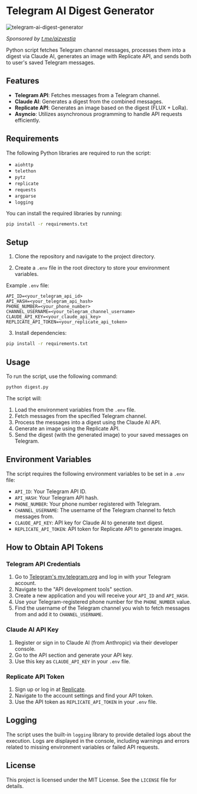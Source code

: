 
# Telegram AI Digest Generator

![telegram-ai-digest-generator](https://github.com/user-attachments/assets/f35701c3-55de-4f5d-b287-8012b901a2eb)

_Sponsored by [t.me/aizvestia](https://t.me/aizvestia)_

Python script fetches Telegram channel messages, processes them into a digest via Claude AI, generates an image with Replicate API, and sends both to user's saved Telegram messages.

## Features

- **Telegram API**: Fetches messages from a Telegram channel.
- **Claude AI**: Generates a digest from the combined messages.
- **Replicate API**: Generates an image based on the digest (FLUX + LoRa).
- **Asyncio**: Utilizes asynchronous programming to handle API requests efficiently.

## Requirements

The following Python libraries are required to run the script:

- `aiohttp`
- `telethon`
- `pytz`
- `replicate`
- `requests`
- `argparse`
- `logging`

You can install the required libraries by running:

```bash
pip install -r requirements.txt
```

## Setup

1. Clone the repository and navigate to the project directory.

2. Create a `.env` file in the root directory to store your environment variables.

Example `.env` file:

```
API_ID=<your_telegram_api_id>
API_HASH=<your_telegram_api_hash>
PHONE_NUMBER=<your_phone_number>
CHANNEL_USERNAME=<your_telegram_channel_username>
CLAUDE_API_KEY=<your_claude_api_key>
REPLICATE_API_TOKEN=<your_replicate_api_token>
```

3. Install dependencies:

```bash
pip install -r requirements.txt
```

## Usage

To run the script, use the following command:

```bash
python digest.py
```

The script will:
1. Load the environment variables from the `.env` file.
2. Fetch messages from the specified Telegram channel.
3. Process the messages into a digest using the Claude AI API.
4. Generate an image using the Replicate API.
5. Send the digest (with the generated image) to your saved messages on Telegram.

## Environment Variables

The script requires the following environment variables to be set in a `.env` file:

- `API_ID`: Your Telegram API ID.
- `API_HASH`: Your Telegram API hash.
- `PHONE_NUMBER`: Your phone number registered with Telegram.
- `CHANNEL_USERNAME`: The username of the Telegram channel to fetch messages from.
- `CLAUDE_API_KEY`: API key for Claude AI to generate text digest.
- `REPLICATE_API_TOKEN`: API token for Replicate API to generate images.

## How to Obtain API Tokens

### Telegram API Credentials

1. Go to [Telegram's my.telegram.org](https://my.telegram.org/) and log in with your Telegram account.
2. Navigate to the "API development tools" section.
3. Create a new application and you will receive your `API_ID` and `API_HASH`.
4. Use your Telegram-registered phone number for the `PHONE_NUMBER` value.
5. Find the username of the Telegram channel you wish to fetch messages from and add it to `CHANNEL_USERNAME`.

### Claude AI API Key

1. Register or sign in to Claude AI (from Anthropic) via their developer console.
2. Go to the API section and generate your API key.
3. Use this key as `CLAUDE_API_KEY` in your `.env` file.

### Replicate API Token

1. Sign up or log in at [Replicate](https://replicate.com/).
2. Navigate to the account settings and find your API token.
3. Use the API token as `REPLICATE_API_TOKEN` in your `.env` file.

## Logging

The script uses the built-in `logging` library to provide detailed logs about the execution. Logs are displayed in the console, including warnings and errors related to missing environment variables or failed API requests.

## License

This project is licensed under the MIT License. See the `LICENSE` file for details.

